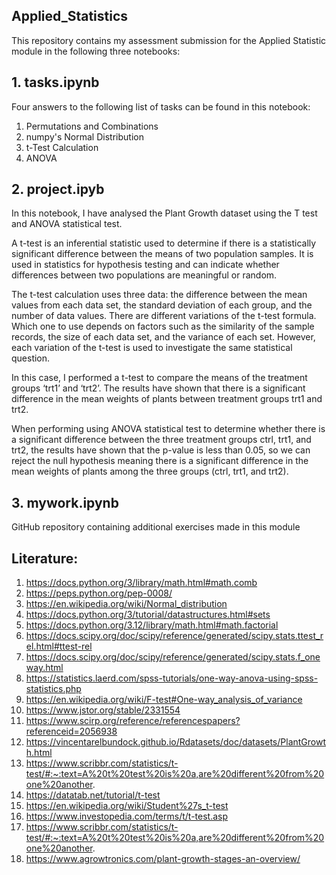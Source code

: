 ## Applied_Statistics

This repository contains my assessment submission for the Applied Statistic module in the following three notebooks: 

## 1. tasks.ipynb

Four answers to the following list of tasks can be found in this notebook:

1. Permutations and Combinations
2. numpy's Normal Distribution
3. t-Test Calculation
4. ANOVA

## 2. project.ipyb
In this notebook, I have analysed the Plant Growth dataset using the T test and ANOVA statistical test.

A t-test is an inferential statistic used to determine if there is a statistically significant difference between the means of two population samples. It is used in statistics for hypothesis testing and can indicate whether differences between two populations are meaningful or random.

The t-test calculation uses three data: the difference between the mean values from each data set, the standard deviation of each group, and the number of data values. There are different variations of the t-test formula. Which one to use depends on factors such as the similarity of the sample records, the size of each data set, and the variance of each set. However, each variation of the t-test is used to investigate the same statistical question.

In this case, I performed a t-test to compare the means of the treatment groups ‘trt1’ and ‘trt2’. The results have shown that there is a significant difference in the mean weights of plants between treatment groups trt1 and trt2.

When performing using ANOVA statistical test to determine whether there is a significant difference between the three treatment groups ctrl, trt1, and trt2, the results have shown that the p-value is less than 0.05, so we can reject the null hypothesis meaning there is a significant difference in the mean weights of plants among the three groups (ctrl, trt1, and trt2).

## 3. mywork.ipynb

GitHub repository containing additional exercises made in this module

## Literature:
1. https://docs.python.org/3/library/math.html#math.comb
2. https://peps.python.org/pep-0008/
3. https://en.wikipedia.org/wiki/Normal_distribution
4. https://docs.python.org/3/tutorial/datastructures.html#sets
5. https://docs.python.org/3.12/library/math.html#math.factorial
6. https://docs.scipy.org/doc/scipy/reference/generated/scipy.stats.ttest_rel.html#ttest-rel
7. https://docs.scipy.org/doc/scipy/reference/generated/scipy.stats.f_oneway.html
8. https://statistics.laerd.com/spss-tutorials/one-way-anova-using-spss-statistics.php
9. https://en.wikipedia.org/wiki/F-test#One-way_analysis_of_variance
10. https://www.jstor.org/stable/2331554
11. https://www.scirp.org/reference/referencespapers?referenceid=2056938
12. https://vincentarelbundock.github.io/Rdatasets/doc/datasets/PlantGrowth.html
13. https://www.scribbr.com/statistics/t-test/#:~:text=A%20t%20test%20is%20a,are%20different%20from%20one%20another.
14. https://datatab.net/tutorial/t-test
15. https://en.wikipedia.org/wiki/Student%27s_t-test
16. https://www.investopedia.com/terms/t/t-test.asp
17. https://www.scribbr.com/statistics/t-test/#:~:text=A%20t%20test%20is%20a,are%20different%20from%20one%20another.
18. https://www.agrowtronics.com/plant-growth-stages-an-overview/